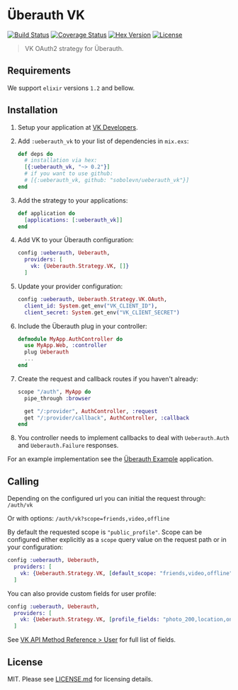 # Überauth VK

[![Build Status](https://img.shields.io/travis/sobolevn/ueberauth_vk/master.svg)](https://travis-ci.org/sobolevn/ueberauth_vk) [![Coverage Status](https://coveralls.io/repos/github/sobolevn/ueberauth_vk/badge.svg?branch=master)](https://coveralls.io/github/sobolevn/ueberauth_vk?branch=master) [![Hex Version](https://img.shields.io/hexpm/v/ueberauth_vk.svg)](https://hex.pm/packages/ueberauth_vk) [![License](http://img.shields.io/badge/license-MIT-brightgreen.svg)](http://opensource.org/licenses/MIT)

> VK OAuth2 strategy for Überauth.

## Requirements

We support `elixir` versions `1.2` and bellow.

## Installation

1. Setup your application at [VK Developers](https://vk.com/dev).

2. Add `:ueberauth_vk` to your list of dependencies in `mix.exs`:

    ```elixir
    def deps do
      # installation via hex:
      [{:ueberauth_vk, "~> 0.2"}]
      # if you want to use github:
      # [{:ueberauth_vk, github: "sobolevn/ueberauth_vk"}]
    end
    ```

3. Add the strategy to your applications:

    ```elixir
    def application do
      [applications: [:ueberauth_vk]]
    end
    ```

4. Add VK to your Überauth configuration:

    ```elixir
    config :ueberauth, Ueberauth,
      providers: [
        vk: {Ueberauth.Strategy.VK, []}
      ]
    ```

5.  Update your provider configuration:

    ```elixir
    config :ueberauth, Ueberauth.Strategy.VK.OAuth,
      client_id: System.get_env("VK_CLIENT_ID"),
      client_secret: System.get_env("VK_CLIENT_SECRET")
    ```

6.  Include the Überauth plug in your controller:

    ```elixir
    defmodule MyApp.AuthController do
      use MyApp.Web, :controller
      plug Ueberauth
      ...
    end
    ```

7.  Create the request and callback routes if you haven't already:

    ```elixir
    scope "/auth", MyApp do
      pipe_through :browser

      get "/:provider", AuthController, :request
      get "/:provider/callback", AuthController, :callback
    end
    ```

8. You controller needs to implement callbacks to deal with `Ueberauth.Auth` and `Ueberauth.Failure` responses.

For an example implementation see the [Überauth Example](https://github.com/ueberauth/ueberauth_example) application.

## Calling

Depending on the configured url you can initial the request through: `/auth/vk`

Or with options: `/auth/vk?scope=friends,video,offline`

By default the requested scope is `"public_profile"`. Scope can be configured either explicitly as a `scope` query value on the request path or in your configuration:

```elixir
config :ueberauth, Ueberauth,
  providers: [
    vk: {Ueberauth.Strategy.VK, [default_scope: "friends,video,offline"]}
  ]
```

You can also provide custom fields for user profile:

```elixir
config :ueberauth, Ueberauth,
  providers: [
    vk: {Ueberauth.Strategy.VK, [profile_fields: "photo_200,location,online"]}
  ]
```

See [VK API Method Reference > User](https://vk.com/dev/users.get) for full list of fields.


## License

MIT. Please see [LICENSE.md](https://github.com/sobolevn/ueberauth_vk/blob/master/LICENSE.md) for licensing details.
